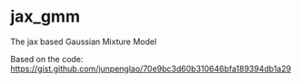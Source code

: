 # jax_gmm
The jax based Gaussian Mixture Model

Based on the code: https://gist.github.com/junpenglao/70e9bc3d60b310646bfa189394db1a29